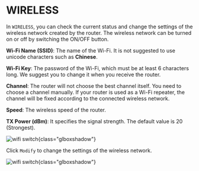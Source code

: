# WIRELESS

In `WIRELESS`, you can check the current status and change the settings of the wireless network created by the router. The wireless network can be turned on or off by switching the ON/OFF button.



**Wi-Fi Name (SSID)**: The name of the Wi-Fi. It is not suggested to use unicode characters such as **Chinese**.

**Wi-Fi Key**: The password of the Wi-Fi, which must be at least 6 characters long. We suggest you to change it when you receive the router.

**Channel**: The router will not choose the best channel itself. You need to choose a channel manually. If your router is used as a Wi-Fi repeater, the channel will be fixed according to the connected wireless network.

**Speed**: The wireless speed of the router.

**TX Power (dBm)**: It specifies the signal strength. The default value is 20 (Strongest).

![wifi switch](https://static.gl-inet.com/docs/en/3/setup/gl-mifi/wireless/status.jpg){class="glboxshadow"}



Click `Modify` to change the settings of the wireless network.

![wifi switch](https://static.gl-inet.com/docs/en/3/setup/gl-mifi/wireless/setting.jpg){class="glboxshadow"}
